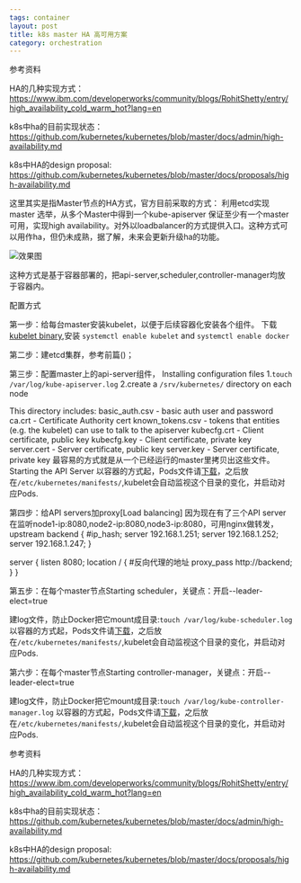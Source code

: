 ```yaml
---
tags: container
layout: post
title: k8s master HA 高可用方案
category: orchestration
---
```


参考资料

HA的几种实现方式： https://www.ibm.com/developerworks/community/blogs/RohitShetty/entry/high_availability_cold_warm_hot?lang=en

k8s中ha的目前实现状态： https://github.com/kubernetes/kubernetes/blob/master/docs/admin/high-availability.md

k8s中HA的design proposal: https://github.com/kubernetes/kubernetes/blob/master/docs/proposals/high-availability.md 



这里其实是指Master节点的HA方式，官方目前采取的方式： 利用etcd实现master 选举，从多个Master中得到一个kube-apiserver 保证至少有一个master可用，实现high availability。对外以loadbalancer的方式提供入口。这种方式可以用作ha，但仍未成熟，据了解，未来会更新升级ha的功能。

![效果图](https://kubernetes.io/images/docs/ha.svg)

这种方式是基于容器部署的，把api-server,scheduler,controller-manager均放于容器内。

配置方式


第一步：给每台master安装kubelet，以便于后续容器化安装各个组件。
下载[kubelet binary](https://storage.googleapis.com/kubernetes-release/release/v0.19.3/bin/linux/amd64/kubelet),安装
`systemctl enable kubelet` and `systemctl enable docker`

第二步：建etcd集群，参考前篇()；

第三步：配置master上的api-server组件，
Installing configuration files
1.`touch /var/log/kube-apiserver.log`
2.create a `/srv/kubernetes/` directory on each node

This directory includes:
    basic_auth.csv - basic auth user and password
    ca.crt - Certificate Authority cert
    known_tokens.csv - tokens that entities (e.g. the kubelet) can use to talk to the apiserver
    kubecfg.crt - Client certificate, public key
    kubecfg.key - Client certificate, private key
    server.cert - Server certificate, public key
    server.key - Server certificate, private key
最容易的方式就是从一个已经运行的master里拷贝出这些文件。
Starting the API Server
以容器的方式起，Pods文件请[下载](https://kubernetes.io/docs/admin/high-availability/kube-apiserver.yaml)，之后放在`/etc/kubernetes/manifests/`,kubelet会自动监视这个目录的变化，并启动对应Pods.

第四步：给API servers加proxy[Load balancing]
因为现在有了三个API server在监听node1-ip:8080,node2-ip:8080,node3-ip:8080，可用nginx做转发，
upstream backend {
             #ip_hash;
             server 192.168.1.251;
             server 192.168.1.252;
             server 192.168.1.247;
         }

server {
        listen       8080;
        location / {
             #反向代理的地址
             proxy_pass http://backend;  
        }
}

第五步：在每个master节点Starting scheduler，关键点：开启--leader-elect=true

建log文件，防止Docker把它mount成目录:`touch /var/log/kube-scheduler.log`
以容器的方式起，Pods文件请[下载](https://kubernetes.io/docs/admin/high-availability/kube-scheduler.yaml)，之后放在`/etc/kubernetes/manifests/`,kubelet会自动监视这个目录的变化，并启动对应Pods.

第六步：在每个master节点Starting controller-manager，关键点：开启--leader-elect=true

建log文件，防止Docker把它mount成目录:`touch /var/log/kube-controller-manager.log`
以容器的方式起，Pods文件请[下载](https://kubernetes.io/docs/admin/high-availability/kube-controller-manager.yaml)，之后放在`/etc/kubernetes/manifests/`,kubelet会自动监视这个目录的变化，并启动对应Pods.


参考资料

HA的几种实现方式： https://www.ibm.com/developerworks/community/blogs/RohitShetty/entry/high_availability_cold_warm_hot?lang=en

k8s中ha的目前实现状态： https://github.com/kubernetes/kubernetes/blob/master/docs/admin/high-availability.md

k8s中HA的design proposal: https://github.com/kubernetes/kubernetes/blob/master/docs/proposals/high-availability.md 
